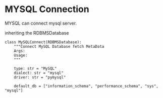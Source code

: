 MYSQL Connection
==================================
MYSQL can connect mysql server.

inheriting the RDBMSDatabase
```
class MySQLConnect(RDBMSDatabase):
    """Connect MySQL Database fetch MetaData
    Args:
    Usage:
    """

    type: str = "MySQL"
    dialect: str = "mysql"
    driver: str = "pymysql"

    default_db = ["information_schema", "performance_schema", "sys", "mysql"]
```
